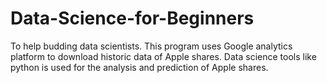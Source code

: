 # Data-Science-for-Beginners
To help budding data scientists.
This program uses Google analytics platform to download historic data of Apple shares.
Data science tools like python is used for the analysis and prediction of Apple shares.
